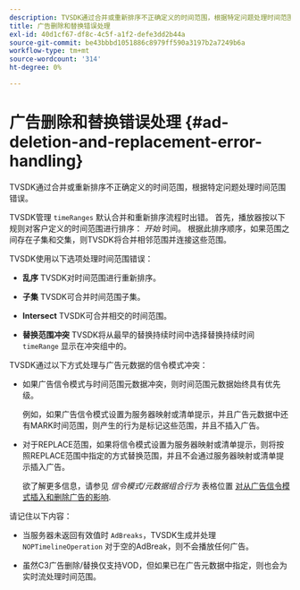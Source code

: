 ```yaml
---
description: TVSDK通过合并或重新排序不正确定义的时间范围，根据特定问题处理时间范围错误。
title: 广告删除和替换错误处理
exl-id: 40d1cf67-df8c-4c5f-a1f2-defe3dd2b44a
source-git-commit: be43bbbd1051886c8979ff590a3197b2a7249b6a
workflow-type: tm+mt
source-wordcount: '314'
ht-degree: 0%

---
```


# 广告删除和替换错误处理  {#ad-deletion-and-replacement-error-handling}

TVSDK通过合并或重新排序不正确定义的时间范围，根据特定问题处理时间范围错误。

TVSDK管理 `timeRanges` 默认合并和重新排序流程时出错。 首先，播放器按以下规则对客户定义的时间范围进行排序： *开始* 时间。 根据此排序顺序，如果范围之间存在子集和交集，则TVSDK将合并相邻范围并连接这些范围。

TVSDK使用以下选项处理时间范围错误：

* **乱序** TVSDK对时间范围进行重新排序。

* **子集** TVSDK可合并时间范围子集。

* **Intersect** TVSDK可合并相交的时间范围。

* **替换范围冲突** TVSDK将从最早的替换持续时间中选择替换持续时间 `timeRange` 显示在冲突组中的。

TVSDK通过以下方式处理与广告元数据的信令模式冲突：

* 如果广告信令模式与时间范围元数据冲突，则时间范围元数据始终具有优先级。

   例如，如果广告信令模式设置为服务器映射或清单提示，并且广告元数据中还有MARK时间范围，则产生的行为是标记这些范围，并且不插入广告。
* 对于REPLACE范围，如果将信令模式设置为服务器映射或清单提示，则将按照REPLACE范围中指定的方式替换范围，并且不会通过服务器映射或清单提示插入广告。

   欲了解更多信息，请参见 *信令模式/元数据组合行为* 表格位置 [对从广告信令模式插入和删除广告的影响](../../../../../tvsdk-3x-android-prog/android-3x-advertising/ad-insertion/delete-replace-content-vod/android-3x-signaling-mode-android.md).

请记住以下内容：

* 当服务器未返回有效值时 `AdBreaks`，TVSDK生成并处理 `NOPTimelineOperation` 对于空的AdBreak，则不会播放任何广告。

* 虽然C3广告删除/替换仅支持VOD，但如果已在广告元数据中指定，则也会为实时流处理时间范围。
